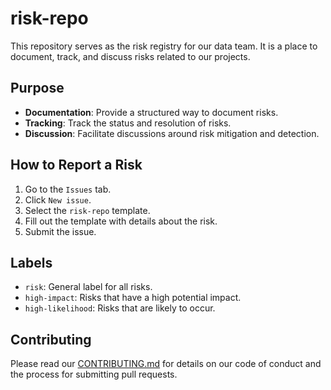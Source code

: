 # risk-repo


This repository serves as the risk registry for our data team. It is a place to document, track, and discuss risks related to our projects.

## Purpose

- **Documentation**: Provide a structured way to document risks.
- **Tracking**: Track the status and resolution of risks.
- **Discussion**: Facilitate discussions around risk mitigation and detection.

## How to Report a Risk

1. Go to the `Issues` tab.
2. Click `New issue`.
3. Select the `risk-repo` template.
4. Fill out the template with details about the risk.
5. Submit the issue.

## Labels

- `risk`: General label for all risks.
- `high-impact`: Risks that have a high potential impact.
- `high-likelihood`: Risks that are likely to occur.

## Contributing

Please read our [CONTRIBUTING.md](CONTRIBUTING.md) for details on our code of conduct and the process for submitting pull requests.
